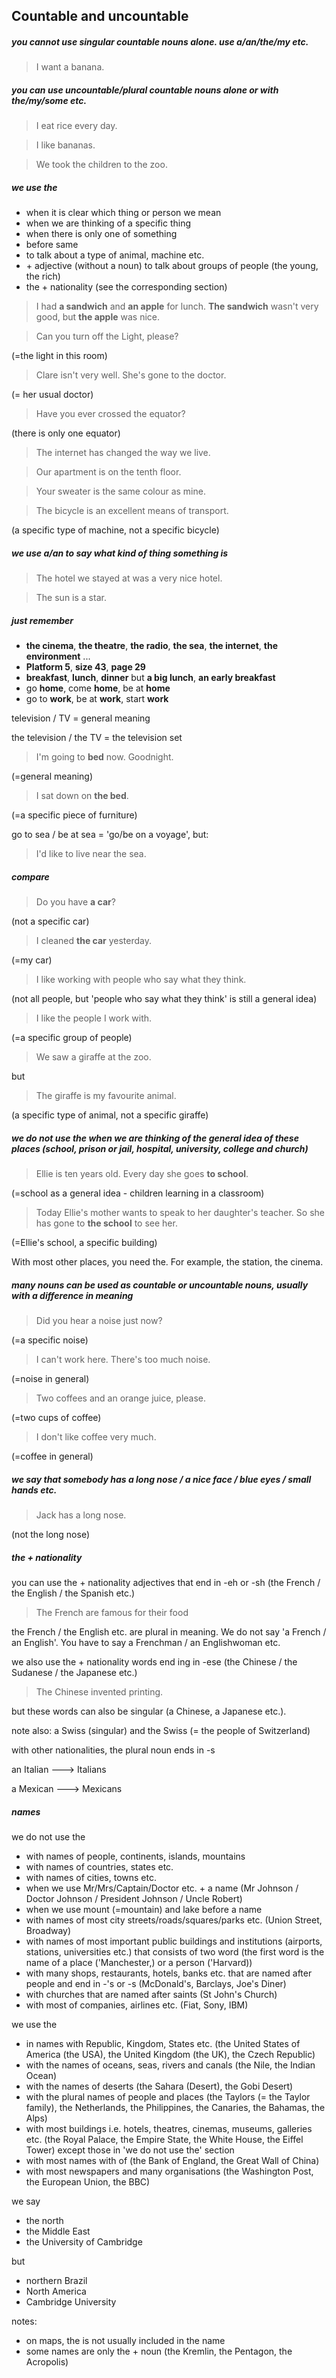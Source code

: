 ## Countable and uncountable

##### you cannot use singular countable nouns alone. use a/an/the/my etc.
>  I want a banana.

##### you can use uncountable/plural countable nouns alone or with the/my/some etc.
> I eat rice every day. 

> I like bananas.

> We took the children to the zoo. 

##### we use the 
- when it is clear which thing or person we mean
- when we are thinking of a specific thing
- when there is only one of something
- before same
- to talk about a type of animal, machine etc.
- \+ adjective (without a noun) to talk about groups of people (the young, the rich)
- the + nationality (see the corresponding section)

> I had **a sandwich** and **an apple** for lunch. **The sandwich** wasn't very good, but **the apple** was nice.

> Can you turn off the Light, please? 

(=the light in this room)

> Clare isn't very well. She's gone to the doctor. 

(= her usual doctor)

> Have you ever crossed the equator?

(there is only one equator)

> The internet has changed the way we live.

> Our apartment is on the tenth floor.

> Your sweater is the same colour as mine.

> The bicycle is an excellent means of transport. 

(a specific type of machine, not a specific bicycle)

##### we use a/an to say what kind of thing something is
> The hotel we stayed at was a very nice hotel.

> The sun is a star. 

##### just remember
- **the cinema**, **the theatre**, **the radio**, **the sea**, **the internet**, **the environment** ... 
- **Platform 5**, **size 43**, **page 29**
- **breakfast**, **lunch**, **dinner** but **a big lunch**, **an early breakfast**
- go **home**, come **home**, be at **home**
- go to **work**, be at **work**, start **work**

television / TV = general meaning

the television / the TV = the television set

> I'm going to **bed** now. Goodnight.

(=general meaning)

> I sat down on **the bed**.

(=a specific piece of furniture)

go to sea / be at sea = 'go/be on a voyage', but:

> I'd like to live near the sea.

##### compare
> Do you have **a car**? 

(not a specific car)

> I cleaned **the car** yesterday. 

(=my car)

> I like working with people who say what they think.

(not all people, but 'people who say what they think' is still a general idea)

> I like the people I work with.

(=a specific group of people) 

> We saw a giraffe at the zoo. 

but

> The giraffe is my favourite animal. 

(a specific type of animal, not a specific giraffe) 

##### we do not use the when we are thinking of the general idea of these places (school, prison or jail, hospital, university, college and church) 
> Ellie is ten years old. Every day she goes **to school**.

(=school as a general idea - children learning in a classroom)

> Today Ellie's mother wants to speak to her daughter's teacher. So she has gone to **the school** to see her.

(=Ellie's school, a specific building)

With most other places, you need the. For example, the station, the cinema.

##### many nouns can be used as countable or uncountable nouns, usually with a difference in meaning
> Did you hear a noise just now? 

(=a specific noise)

>  I can't work here. There's too much noise.

(=noise in general) 

> Two coffees and an orange juice, please. 

 (=two cups of coffee)

> I don't like coffee very much. 

(=coffee in general)

##### we say that somebody has a long nose / a nice face / blue eyes / small hands etc.
> Jack has a long nose.

(not the long nose)

##### the + nationality

you can use the + nationality adjectives that end in -eh or -sh (the French / the English / the Spanish etc.)

> The French are famous for their food

the French / the English etc. are plural in meaning. We do not say 'a French / an English'. You have to say a Frenchman / an Englishwoman etc.

we also use the + nationality words end ing in -ese (the Chinese / the Sudanese / the Japanese etc.)

> The Chinese invented printing. 

but these words can also be singular (a Chinese, a Japanese etc.). 

note also: a Swiss (singular) and the Swiss (= the people of Switzerland) 

with other nationalities, the plural noun ends in -s

an Italian ---> Italians 

a Mexican ---> Mexicans 

##### names

we do not use the
- with names of people, continents, islands, mountains
- with names of countries, states etc.
- with names of cities, towns etc.
- when we use Mr/Mrs/Captain/Doctor etc. + a name (Mr Johnson / Doctor Johnson / President Johnson / Uncle Robert)
- when we use mount (=mountain) and lake before a name
- with names of most city streets/roads/squares/parks etc. (Union Street, Broadway)
- with names of most important public buildings and institutions (airports, stations, universities etc.) that consists of two word (the first word is the name of a place ('Manchester,) or a person ('Harvard))
- with many shops, restaurants, hotels, banks etc. that are named after people and end in -'s or -s (McDonald's, Barclays, Joe's Diner)
- with churches that are named after saints (St John's Church)
- with most of companies, airlines etc. (Fiat, Sony, IBM)

we use the
- in names with Republic, Kingdom, States etc. (the United States of America (the USA), the United Kingdom (the UK), the Czech Republic)
- with the names of oceans, seas, rivers and canals (the Nile, the Indian Ocean)
- with the names of deserts (the Sahara (Desert), the Gobi Desert)
- with the plural names of people and places (the Taylors (= the Taylor family), the Netherlands, the Philippines, the Canaries, the Bahamas, the Alps)
- with most buildings i.e. hotels, theatres, cinemas, museums, galleries etc. (the Royal Palace, the Empire State, the White House, the Eiffel Tower) except those in 'we do not use the' section 
- with most names with of (the Bank of England, the Great Wall of China)
- with most newspapers and many organisations (the Washington Post, the European Union, the BBC)

we say
- the north
- the Middle East
- the University of Cambridge

but 
- northern Brazil
- North America 
- Cambridge University

notes:
- on maps, the is not usually included in the name
- some names are only the + noun (the Kremlin, the Pentagon, the Acropolis)

